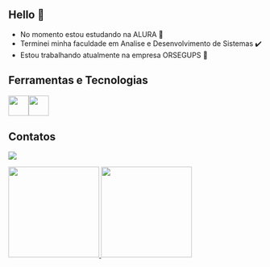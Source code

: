 ## Hello 👋
- No momento estou estudando na ALURA 📖
- Terminei minha faculdade em Analise e Desenvolvimento de Sistemas ✔️
- Estou trabalhando atualmente na empresa ORSEGUPS 👷

## Ferramentas e Tecnologias

<img loading="lazy" src="https://cdn.jsdelivr.net/gh/devicons/devicon/icons/git/git-original.svg" width="40" height="40"><img loading="lazy" src="https://cdn.jsdelivr.net/gh/devicons/devicon/icons/java/java-original.svg" width="40" height="40">

## Contatos 

<a href = "mailto:caiomalavota1@hotmail.com"><img loading="lazy" src="https://img.shields.io/badge/Gmail-D14836?style=for-the-badge&logo=gmail&logoColor=white" target="_blank"></a>

<div>
<a href="https://github.com/CaioMlvt">
<img loading="lazy" height="180em" src="https://github-readme-stats.vercel.app/api/top-langs/?username=CaioMlvt&layout=compact&langs_count=7&theme=dracula"/>
<img loading="lazy" height="180em" src="https://github-readme-stats.vercel.app/api?username=CaioMlvt&show_icons=true&theme=dracula&include_all_commits=true&count_private=true"/>
</div>

<!--
**CaioMlvt/CaioMlvt** is a ✨ _special_ ✨ repository because its `README.md` (this file) appears on your GitHub profile.

Here are some ideas to get you started:

- 🔭 I’m currently working on ...
- 🌱 I’m currently learning ...
- 👯 I’m looking to collaborate on ...
- 🤔 I’m looking for help with ...
- 💬 Ask me about ...
- 📫 How to reach me: ...
- 😄 Pronouns: ...
- ⚡ Fun fact: ...
-->
